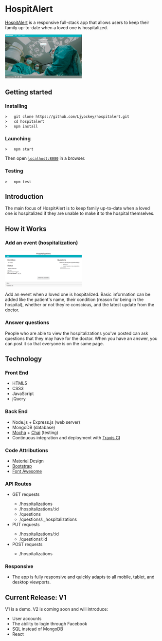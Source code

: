 <h1>HospitAlert</h1>
<p><a href="https://hospitalert.herokuapp.com">HospitAlert</a> is a responsive full-stack app that allows users to keep their family up-to-date when a loved one is hospitalized.</p>
<img src="public/img/readme/landing.png" width="50%" height="auto"><br>

## Getting started
### Installing
```
>   git clone https://github.com/Ljyockey/hospitalert.git
>   cd hospitalert
>   npm install
```
### Launching
```
>   npm start
```
Then open [`localhost:8080`](http://localhost:8080) in a browser.
### Testing
```
>   npm test
```

<h2>Introduction</h2>
<p>The main focus of HospitAlert is to keep family up-to-date when a loved one is hospitalized if they are unable to make it to the hospital themselves.</p>

<h2>How it Works</h2>
<h3>Add an event (hospitalization)</h3>
<img src="public/img/readme/hospitalizations.png" width="50%" height="auto">
<p>Add an event when a loved one is hospitalized. Basic information can be added like the patient's name, their condition (reason for being in the hospital), whether or not they're conscious, and the latest update from the doctor.</p>
<h3>Answer questions</h3>
<p>People who are able to view the hospitalizations you've posted can ask questions that they may have for the doctor. When you have an answer, you can post it so that everyone is on the same page.</p>

<h2>Technology</h2>
<h3>Front End</h3>
<ul>
  <li>HTML5</li>
  <li>CSS3</li>
  <li>JavaScript</li>
  <li>jQuery</li>
</ul>
<h3>Back End</h3>
<ul>
  <li>Node.js + Express.js (web server)</li>
  <li>MongoDB (database)</li>
  <li><a href="https://mochajs.org/">Mocha</a> + <a href="http://chaijs.com/">Chai</a> (testing)</li>
  <li>Continuous integration and deployment with <a href="https://travis-ci.org/">Travis CI</a></li>
</ul>
<h3>Code Attributions</h3>
<ul>
	<li><a href="https://getmdl.io/index.html">Material Design</a></li>
	<li><a href="http://getbootstrap.com/getting-started/">Bootstrap</a></li>
	<li><a href="http://fontawesome.io/">Font Awesome</a></li>
</ul>
<h3>API Routes</h3>
<ul>
  <li>GET requests</li>
  <ul>
    <li>/hospitalizations</li>
    <li>/hospitalizations/:id</li>
    <li>/questions</li>
    <li>/questions/:_hospitalizations</li>
  </ul>
  <li>PUT requests</li>
  <ul>
    <li>/hospitalizations/:id</li>
    <li>/questions/:id</li>
  </ul>
  <li>POST requests</li>
  <ul>
    <li>/hospitalizations</li>
  </ul>
</ul>
<h3>Responsive</h3>
<ul>
  <li>The app is fully responsive and quickly adapts to all mobile, tablet, and desktop viewports.</li>
</ul>

<h2>Current Release: V1</h2>
<p>V1 is a demo. V2 is coming soon and will introduce:</p>
<ul>
	<li>User accounts</li>
	<li>The ability to login through Facebook</li>
	<li>SQL instead of MongoDB</li>
	<li>React</li>
</ul>

